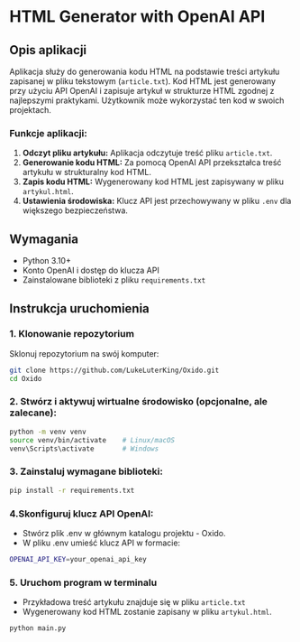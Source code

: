 # HTML Generator with OpenAI API

## Opis aplikacji

Aplikacja służy do generowania kodu HTML na podstawie treści artykułu zapisanej w pliku tekstowym (`article.txt`). Kod HTML jest generowany przy użyciu API OpenAI i zapisuje artykuł w strukturze HTML zgodnej z najlepszymi praktykami. Użytkownik może wykorzystać ten kod w swoich projektach.

### Funkcje aplikacji:
1. **Odczyt pliku artykułu:** Aplikacja odczytuje treść pliku `article.txt`.
2. **Generowanie kodu HTML:** Za pomocą OpenAI API przekształca treść artykułu w strukturalny kod HTML.
3. **Zapis kodu HTML:** Wygenerowany kod HTML jest zapisywany w pliku `artykul.html`.
4. **Ustawienia środowiska:** Klucz API jest przechowywany w pliku `.env` dla większego bezpieczeństwa.

## Wymagania

- Python 3.10+
- Konto OpenAI i dostęp do klucza API
- Zainstalowane biblioteki z pliku `requirements.txt`

## Instrukcja uruchomienia

### 1. Klonowanie repozytorium
Sklonuj repozytorium na swój komputer:
```bash
git clone https://github.com/LukeLuterKing/Oxido.git
cd Oxido
```
### 2. Stwórz i aktywuj wirtualne środowisko (opcjonalne, ale zalecane):
```bash
python -m venv venv
source venv/bin/activate    # Linux/macOS
venv\Scripts\activate       # Windows
```
### 3. Zainstaluj wymagane biblioteki:
```bash
pip install -r requirements.txt
```
### 4.Skonfiguruj klucz API OpenAI:

- Stwórz plik .env w głównym katalogu projektu - Oxido.
- W pliku .env umieść klucz API w formacie:
```bash
OPENAI_API_KEY=your_openai_api_key
```
### 5. Uruchom program w terminalu

- Przykładowa treść artykułu znajduje się w pliku `article.txt`
- Wygenerowany kod HTML zostanie zapisany w pliku `artykul.html`.
```bash
python main.py
```
